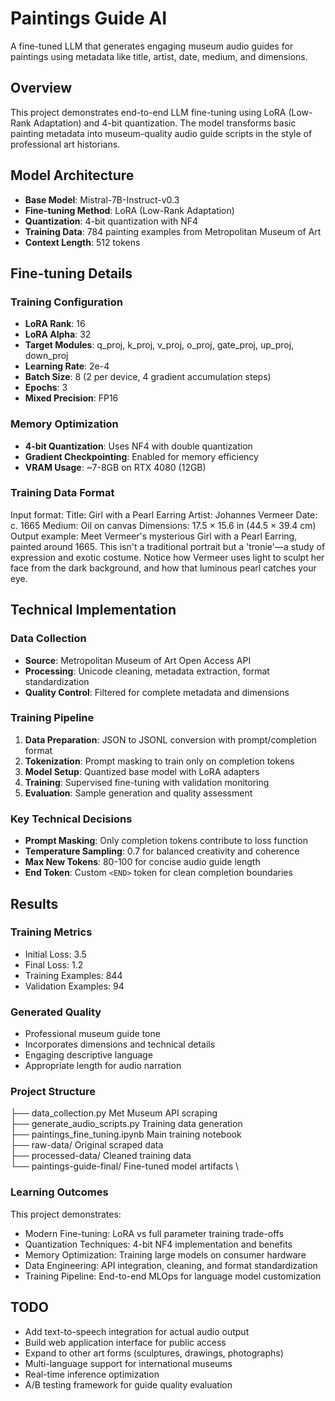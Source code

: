 # Paintings Guide AI

A fine-tuned LLM that generates engaging museum audio guides for paintings using metadata like title, artist, date, medium, and dimensions.

## Overview

This project demonstrates end-to-end LLM fine-tuning using LoRA (Low-Rank Adaptation) and 4-bit quantization. The model transforms basic painting metadata into museum-quality audio guide scripts in the style of professional art historians.

## Model Architecture

- **Base Model**: Mistral-7B-Instruct-v0.3
- **Fine-tuning Method**: LoRA (Low-Rank Adaptation)
- **Quantization**: 4-bit quantization with NF4
- **Training Data**: 784 painting examples from Metropolitan Museum of Art
- **Context Length**: 512 tokens

## Fine-tuning Details

### Training Configuration
- **LoRA Rank**: 16
- **LoRA Alpha**: 32
- **Target Modules**: q_proj, k_proj, v_proj, o_proj, gate_proj, up_proj, down_proj
- **Learning Rate**: 2e-4
- **Batch Size**: 8 (2 per device, 4 gradient accumulation steps)
- **Epochs**: 3
- **Mixed Precision**: FP16

### Memory Optimization
- **4-bit Quantization**: Uses NF4 with double quantization
- **Gradient Checkpointing**: Enabled for memory efficiency
- **VRAM Usage**: ~7-8GB on RTX 4080 (12GB)

### Training Data Format
Input format:
Title: Girl with a Pearl Earring
Artist: Johannes Vermeer
Date: c. 1665
Medium: Oil on canvas
Dimensions: 17.5 × 15.6 in (44.5 × 39.4 cm)
Output example:
Meet Vermeer's mysterious Girl with a Pearl Earring, painted around 1665. This isn't a traditional portrait but a 'tronie'—a study of expression and exotic costume. Notice how Vermeer uses light to sculpt her face from the dark background, and how that luminous pearl catches your eye.

## Technical Implementation

### Data Collection
- **Source**: Metropolitan Museum of Art Open Access API
- **Processing**: Unicode cleaning, metadata extraction, format standardization
- **Quality Control**: Filtered for complete metadata and dimensions

### Training Pipeline
1. **Data Preparation**: JSON to JSONL conversion with prompt/completion format
2. **Tokenization**: Prompt masking to train only on completion tokens
3. **Model Setup**: Quantized base model with LoRA adapters
4. **Training**: Supervised fine-tuning with validation monitoring
5. **Evaluation**: Sample generation and quality assessment

### Key Technical Decisions
- **Prompt Masking**: Only completion tokens contribute to loss function
- **Temperature Sampling**: 0.7 for balanced creativity and coherence
- **Max New Tokens**: 80-100 for concise audio guide length
- **End Token**: Custom `<END>` token for clean completion boundaries

## Results

### Training Metrics
- Initial Loss: 3.5
- Final Loss: 1.2
- Training Examples: 844
- Validation Examples: 94

### Generated Quality
- Professional museum guide tone
- Incorporates dimensions and technical details
- Engaging descriptive language
- Appropriate length for audio narration

### Project Structure
├── data_collection.py           Met Museum API scraping \
├── generate_audio_scripts.py    Training data generation \
├── paintings_fine_tuning.ipynb  Main training notebook  \
├── raw-data/                    Original scraped data \
├── processed-data/              Cleaned training data \
└── paintings-guide-final/       Fine-tuned model artifacts \


### Learning Outcomes
This project demonstrates:

- Modern Fine-tuning: LoRA vs full parameter training trade-offs
- Quantization Techniques: 4-bit NF4 implementation and benefits
- Memory Optimization: Training large models on consumer hardware
- Data Engineering: API integration, cleaning, and format standardization
- Training Pipeline: End-to-end MLOps for language model customization

## TODO

- Add text-to-speech integration for actual audio output
- Build web application interface for public access
- Expand to other art forms (sculptures, drawings, photographs)
- Multi-language support for international museums
- Real-time inference optimization
- A/B testing framework for guide quality evaluation

